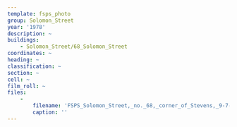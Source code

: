 ```yaml
---
template: fsps_photo
group: Solomon_Street
year: '1978'
description: ~
buildings:
    - Solomon_Street/68_Solomon_Street
coordinates: ~
heading: ~
classification: ~
section: ~
cell: ~
film_roll: ~
files:
    -
        filename: 'FSPS_Solomon_Street,_no._68,_corner_of_Stevens,_9-7-F_1978.png'
        caption: ''
---
```


